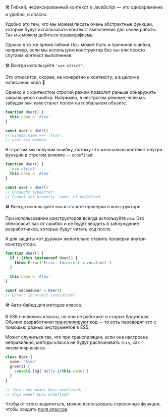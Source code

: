 🛠 Гибкий, нефиксированный контекст в JavaScript — это одновременно и удобно, и опасно.

Удобно это тем, что мы можем писать очень абстрактные функции, которые будут использовать контекст выполнения для своей работы. Так мы можем добиться [полиморфизма](/tools/oop/#polimorfizm).

Однако в то же время гибкий `this` может быть и причиной ошибки, например, если мы используем конструктор без `new` или просто спутаем контекст выполнения.

🛠 Всегда используйте `'use strict'`.

Это относится, скорее, не конкретно к контексту, а в целом к написанию кода 🙂

Однако и с контекстом строгий режим позволит раньше обнаружить закравшуюся ошибку. Например, в нестрогом режиме, если мы забудем `new`, `name` станет полем на глобальном объекте.

```js
function User() {
  this.name = 'Alex'
}

const user = User()
// window.name === 'Alex';
// user === window
```

В строгом мы получим ошибку, потому что изначально контекст внутри функции в строгом режиме — `undefined`:

```js
function User() {
  'use strict'
  this.name = 'Alex'
}

const user = User()
// Uncaught TypeError:
// Cannot set property 'name' of undefined.
```

🛠 Всегда используйте `new` и ставьте проверки в конструкторе.

При использовании конструкторов всегда используйте `new`. Это обезопасит вас от ошибок и не будет вводить в заблуждение разработчиков, которые будут читать код после.

А для защиты «от дурака» желательно ставить проверки внутри конструктора:

```js
function User() {
  if (!(this instanceof User)) {
    throw Error('Error: Incorrect invocation!')
  }

  this.name = 'Alex'
}

const secondUser = User()
// Error: Incorrect invocation!
```

🛠 Авто-байнд для методов класса.

В ES6 появились классы, но они не работают в старых браузерах. Обычно разработчики [транспилируют](https://ru.wikipedia.org/wiki/Транспайлер) код — то есть переводят его с помощью разных инструментов в ES5.

Может случиться так, что при транспиляции, если она настроена неправильно, методы класса не будут распознавать `this`, как экземпляр класса.

```js
class User {
  name: 'Alex'
  greet() {
    console.log(`Hello ${this.name}`)
  }
}

// this.name может быть undefined;
// this может быть undefined
```

Чтобы от этого защититься, можно использовать стрелочные функции, чтобы создать [поля классов](https://developer.mozilla.org/ru/docs/Web/JavaScript/Reference/Classes/Class_fields).
